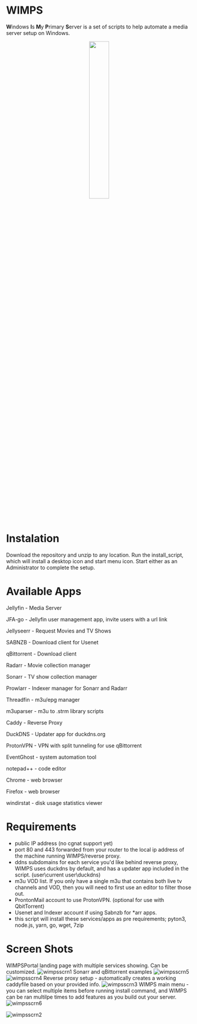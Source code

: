 
# WIMPS
**W**indows **I**s **M**y **P**rimary **S**erver is a set of scripts to help automate a media server setup on Windows.
<p align="center" width="100%">
    <img width="33%" src="https://user-images.githubusercontent.com/65569846/216909375-0d47e743-c085-40ae-8edb-b9608f4ffbb2.png">


# Instalation
Download the repository and unzip to any location. Run the install_script, which will install a desktop icon and start menu icon. Start either as an Administrator to complete the setup.

# Available Apps
<p>Jellyfin - Media Server</p>
<p>JFA-go - Jellyfin user management app, invite users with a url link</p>
<p>Jellyseerr - Request Movies and TV Shows</p>
<p>SABNZB - Download client for Usenet</p>
<p>qBittorrent - Download client</p>
<p>Radarr - Movie collection manager</p>
<p>Sonarr - TV show collection manager</p>
<p>Prowlarr - Indexer manager for Sonarr and Radarr</p>
<p>Threadfin - m3u/epg manager</p>
<p>m3uparser - m3u to .strm library scripts</p>
<p>Caddy - Reverse Proxy</p>
<p>DuckDNS - Updater app for duckdns.org</p>
<p>ProtonVPN - VPN with split tunneling for use qBittorrent</p>
<p>EventGhost - system automation tool</p>
<p>notepad++ - code editor</p>
<p>Chrome - web browser</p>
<p>Firefox - web browser</p>
<p>windirstat - disk usage statistics viewer</p>


# Requirements
- public IP address (no cgnat support yet)
- port 80 and 443 forwarded from your router to the local ip address of the machine running WIMPS/reverse proxy.
- ddns subdomains for each service you'd like behind reverse proxy, WIMPS uses duckdns by default, and has a updater app included in the script. (user\current user\duckdns)
- m3u VOD list. If you only have a single m3u that contains both live tv channels and VOD, then you will need to first use an editor to filter those out.
- ProntonMail account to use ProtonVPN. (optional for use with QbitTorrent)
- Usenet and Indexer account if using Sabnzb for *arr apps.
- this script will install these services/apps as pre requirements; pyton3, node.js, yarn, go, wget, 7zip

# Screen Shots
WIMPSPortal landing page with multiple services showing. Can be customized.
![wimpsscrn1](https://github.com/Xaque8787/WIMPS/assets/65569846/dea76cb5-d0c9-4da7-846e-ec2813740fb6)
Sonarr and qBittorrent examples
![wimpsscrn5](https://github.com/Xaque8787/WIMPS/assets/65569846/64699b4c-2751-4b45-995f-36ffd923075a)
![wimpsscrn4](https://github.com/Xaque8787/WIMPS/assets/65569846/237918d7-561f-4225-9347-ccd852d71ca6)
Reverse proxy setup - automatically creates a working caddyfile based on your provided info.
![wimpsscrn3](https://github.com/Xaque8787/WIMPS/assets/65569846/81fe4acf-c096-4043-a0cc-137f83c69692)
WIMPS main menu - you can select multiple items before running install command, and WIMPS can be ran multilpe times to add features as you build out your server.
![wimpsscrn6](https://github.com/Xaque8787/WIMPS/assets/65569846/238dce3c-e4ce-4b18-811e-9a5b002c3f3d)




![wimpsscrn2](https://github.com/Xaque8787/WIMPS/assets/65569846/9d4aa142-c00c-4bc7-9a38-c71eeea53e14)





